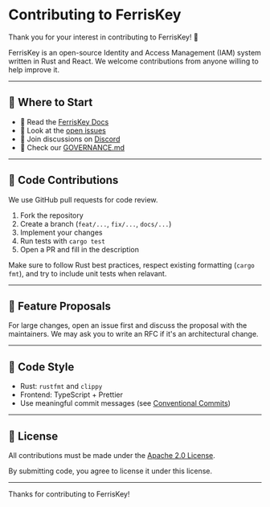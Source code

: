 # Contributing to FerrisKey

Thank you for your interest in contributing to FerrisKey! 🦀

FerrisKey is an open-source Identity and Access Management (IAM) system written in Rust and React. We welcome contributions from anyone willing to help improve it.

---

## 🧭 Where to Start

- 📖 Read the [FerrisKey Docs](https://ferriskey.rs/docs/welcome/introduction)
- 🐞 Look at the [open issues](https://github.com/ferriskey/ferriskey/issues)
- 💬 Join discussions on [Discord](https://discord.gg/WVV5rq8ANb)
- 📝 Check our [GOVERNANCE.md](./GOVERNANCE.md)

---

## 🧪 Code Contributions

We use GitHub pull requests for code review.

1. Fork the repository
2. Create a branch (`feat/...`, `fix/...`, `docs/...`)
3. Implement your changes
4. Run tests with `cargo test`
5. Open a PR and fill in the description

Make sure to follow Rust best practices, respect existing formatting (`cargo fmt`), and try to include unit tests when relavant.

---

## 📝 Feature Proposals

For large changes, open an issue first and discuss the proposal with the maintainers. We may ask you to write an RFC if it's an architectural change.

---

## 🧹 Code Style

- Rust: `rustfmt` and `clippy`
- Frontend: TypeScript + Prettier
- Use meaningful commit messages (see [Conventional Commits](https://www.conventionalcommits.org/))

---

## 🧾 License

All contributions must be made under the [Apache 2.0 License](./LICENSE).

By submitting code, you agree to license it under this license.

---

Thanks for contributing to FerrisKey!
